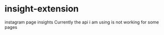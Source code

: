 # insight-extension
instagram page insights
Currently the api i am using is not working for some pages 
